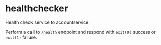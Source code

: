 # healthchecker
Health check service to accountservice.

Perform a call to `/health` endpoint and respond with `exit(0)` success or `exit(1)` failure.
